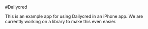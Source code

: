 #Dailycred

This is an example app for using Dailycred in an iPhone app. We are currently working on a library to make this even easier.
